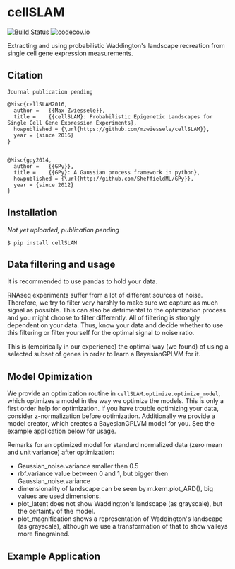 # cellSLAM

[![Build Status](https://travis-ci.org/mzwiessele/manifold.svg?branch=master)](https://travis-ci.org/mzwiessele/manifold) [![codecov.io](http://codecov.io/github/mzwiessele/manifold/coverage.svg?branch=master)](http://codecov.io/github/mzwiessele/manifold?branch=master)

Extracting and using probabilistic Waddington's landscape recreation from single cell gene expression measurements.

## Citation

    Journal publication pending

    @Misc{cellSLAM2016,
      author =   {{Max Zwiessele}},
      title =    {{cellSLAM}: Probabilistic Epigenetic Landscapes for Single Cell Gene Expression Experiments},
      howpublished = {\url{https://github.com/mzwiessele/cellSLAM}},
      year = {since 2016}
    }


    @Misc{gpy2014,
      author =   {{GPy}},
      title =    {{GPy}: A Gaussian process framework in python},
      howpublished = {\url{http://github.com/SheffieldML/GPy}},
      year = {since 2012}
    }


## Installation

*Not yet uploaded, publication pending*

`$ pip install cellSLAM`

## Data filtering and usage

It is recommended to use pandas to hold your data.

RNAseq experiments suffer from a lot of different sources of noise. Therefore,
we try to filter very harshly to make sure we capture as much signal as possible.
This can also be detrimental to the optimization process and you might
choose to filter differently. All of filtering is strongly dependent on your
data. Thus, know your data and decide whether to use this filtering or
filter yourself for the optimal signal to noise ratio.

This is (empirically in our experience) the optimal way (we found) of using a
selected subset of genes in order to learn a BayesianGPLVM for it.

## Model Opimization

We provide an optimization routine in `cellSLAM.optimize.optimize_model`, which optimizes a model in the way we optimize the models.
This is only a first order help for optimization. If you have trouble optimizing your data, consider z-normalization before optimization.
Additionally we provide a model creator, which creates a BayesianGPLVM model for you. See the example application below for usage.

Remarks for an optimized model for standard normalized data (zero mean and unit variance) after optimization:

  - Gaussian_noise.variance smaller then 0.5
  - rbf.variance value between 0 and 1, but bigger then Gaussian_noise.variance
  - dimensionality of landscape can be seen by m.kern.plot_ARD(), big values are used dimensions.
  - plot_latent does not show Waddington's landscape (as grayscale), but the certainty of the model.
  - plot_magnification shows a representation of Waddington's landscape (as grayscale), although we use a transformation of that to show valleys more finegrained.

## Example Application

```python



```

